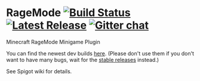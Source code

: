 # RageMode [![Build Status](https://travis-ci.org/KWStudios/RageMode.svg?branch=master)](https://travis-ci.org/KWStudios/RageMode) [![Latest Release](https://img.shields.io/github/release/KWStudios/RageMode.svg)](https://github.com/KWStudios/RageMode/releases) [![Gitter chat](https://badges.gitter.im/KWStudios/RageMode.png)](https://gitter.im/KWStudios/)
Minecraft RageMode Minigame Plugin

You can find the newest dev builds [here](http://api.kwstudios.org/plugins/KWStudios/RageMode/versions/newest). (Please don't use them if you don't want to have many bugs, wait for the [stable releases](https://github.com/KWStudios/RageMode/releases) instead.)

See Spigot wiki for details.

